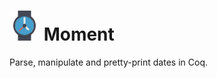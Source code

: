 # ![Logo](https://raw.githubusercontent.com/clarus/icons/master/watch-48.png) Moment
Parse, manipulate and pretty-print dates in Coq.